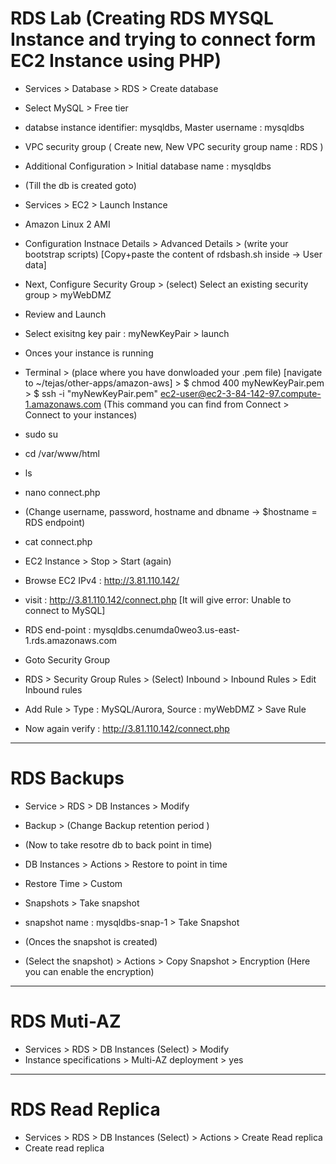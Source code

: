 # RDS Lab (Creating RDS MYSQL Instance and trying to connect form EC2 Instance using PHP)

- Services > Database > RDS > Create database
- Select MySQL > Free tier
- databse instance identifier: mysqldbs, Master username : mysqldbs
- VPC security group ( Create new, New VPC security group name : RDS )
- Additional Configuration > Initial database name : mysqldbs

- (Till the db is created goto)

- Services > EC2 > Launch Instance
- Amazon Linux 2 AMI
- Configuration Instnace Details > Advanced Details > (write your bootstrap scripts) [Copy+paste the content of rdsbash.sh inside -> User data]

  <!-- - (but before, need to host connect.php file in ur S3 storage and link the url in rdsbash.sh file)
    [

    S3 > Create bucket > bucket Name : connect-rds-mysql-ec2-php, Disable block all public access > Upload > add connect.php file > Click on the object/file > Object URL (Copy)
    {NOTICE: Make sure your bucket policy is public by adding script in s3/s3-bucket-policy-public}

    ] -->

- Next, Configure Security Group > (select) Select an existing security group >
  myWebDMZ
- Review and Launch
- Select exisitng key pair : myNewKeyPair > launch
- Onces your instance is running
- Terminal > (place where you have donwloaded your .pem file) [navigate to ~/tejas/other-apps/amazon-aws] > $ chmod 400 myNewKeyPair.pem > \$ ssh -i "myNewKeyPair.pem" ec2-user@ec2-3-84-142-97.compute-1.amazonaws.com (This command you can find from Connect > Connect to your instances)
- sudo su
- cd /var/www/html
- ls
- nano connect.php
- (Change username, password, hostname and dbname -> \$hostname = RDS endpoint)
- cat connect.php
- EC2 Instance > Stop > Start (again)
- Browse EC2 IPv4 : http://3.81.110.142/
- visit : http://3.81.110.142/connect.php [It will give error: Unable to connect to MySQL]
- RDS end-point : mysqldbs.cenumda0weo3.us-east-1.rds.amazonaws.com

- Goto Security Group
- RDS > Security Group Rules > (Select) Inbound > Inbound Rules > Edit Inbound rules
- Add Rule > Type : MySQL/Aurora, Source : myWebDMZ > Save Rule

- Now again verify : http://3.81.110.142/connect.php

---

# RDS Backups

- Service > RDS > DB Instances > Modify
- Backup > (Change Backup retention period )

- (Now to take resotre db to back point in time)
- DB Instances > Actions > Restore to point in time
- Restore Time > Custom

- Snapshots > Take snapshot
- snapshot name : mysqldbs-snap-1 > Take Snapshot
- (Onces the snapshot is created)
- (Select the snapshot) > Actions > Copy Snapshot > Encryption (Here you can enable the encryption)

---

# RDS Muti-AZ

- Services > RDS > DB Instances (Select) > Modify
- Instance specifications > Multi-AZ deployment > yes

---

# RDS Read Replica

- Services > RDS > DB Instances (Select) > Actions > Create Read replica
- Create read replica

